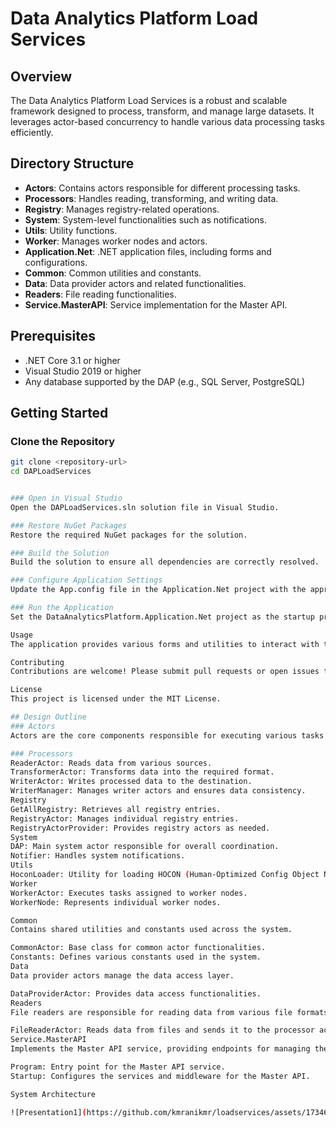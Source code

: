 # Data Analytics Platform Load Services

## Overview

The Data Analytics Platform Load Services is a robust and scalable framework designed to process, transform, and manage large datasets. It leverages actor-based concurrency to handle various data processing tasks efficiently.

## Directory Structure

- **Actors**: Contains actors responsible for different processing tasks.
- **Processors**: Handles reading, transforming, and writing data.
- **Registry**: Manages registry-related operations.
- **System**: System-level functionalities such as notifications.
- **Utils**: Utility functions.
- **Worker**: Manages worker nodes and actors.
- **Application.Net**: .NET application files, including forms and configurations.
- **Common**: Common utilities and constants.
- **Data**: Data provider actors and related functionalities.
- **Readers**: File reading functionalities.
- **Service.MasterAPI**: Service implementation for the Master API.

## Prerequisites

- .NET Core 3.1 or higher
- Visual Studio 2019 or higher
- Any database supported by the DAP (e.g., SQL Server, PostgreSQL)

## Getting Started

### Clone the Repository

```bash
git clone <repository-url>
cd DAPLoadServices


### Open in Visual Studio
Open the DAPLoadServices.sln solution file in Visual Studio.

### Restore NuGet Packages
Restore the required NuGet packages for the solution.

### Build the Solution
Build the solution to ensure all dependencies are correctly resolved.

### Configure Application Settings
Update the App.config file in the Application.Net project with the appropriate settings, such as database connection strings and API keys.

### Run the Application
Set the DataAnalyticsPlatform.Application.Net project as the startup project and run it.

Usage
The application provides various forms and utilities to interact with the data processing actors. Use the provided forms to input data, configure processing tasks, and monitor the system.

Contributing
Contributions are welcome! Please submit pull requests or open issues to contribute to the project.

License
This project is licensed under the MIT License.

## Design Outline
### Actors
Actors are the core components responsible for executing various tasks in the system. The design follows the actor model, promoting high concurrency and fault tolerance.

### Processors
ReaderActor: Reads data from various sources.
TransformerActor: Transforms data into the required format.
WriterActor: Writes processed data to the destination.
WriterManager: Manages writer actors and ensures data consistency.
Registry
GetAllRegistry: Retrieves all registry entries.
RegistryActor: Manages individual registry entries.
RegistryActorProvider: Provides registry actors as needed.
System
DAP: Main system actor responsible for overall coordination.
Notifier: Handles system notifications.
Utils
HoconLoader: Utility for loading HOCON (Human-Optimized Config Object Notation) configurations.
Worker
WorkerActor: Executes tasks assigned to worker nodes.
WorkerNode: Represents individual worker nodes.

Common
Contains shared utilities and constants used across the system.

CommonActor: Base class for common actor functionalities.
Constants: Defines various constants used in the system.
Data
Data provider actors manage the data access layer.

DataProviderActor: Provides data access functionalities.
Readers
File readers are responsible for reading data from various file formats.

FileReaderActor: Reads data from files and sends it to the processor actors.
Service.MasterAPI
Implements the Master API service, providing endpoints for managing the data processing tasks.

Program: Entry point for the Master API service.
Startup: Configures the services and middleware for the Master API.

System Architecture

![Presentation1](https://github.com/kmranikmr/loadservices/assets/173465556/25d1e7bc-f747-4d23-934c-a53237e46b06)





